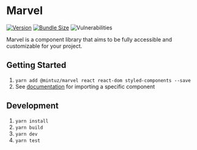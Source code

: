 # Marvel

[![Version](https://img.shields.io/npm/v/@mintuz/marvel)](https://www.npmjs.com/package/@mintuz/marvel)
[![Bundle Size](https://img.shields.io/bundlephobia/minzip/@mintuz/marvel)](https://bundlephobia.com/result?p=@mintuz/marvel)
![Vulnerabilities](https://img.shields.io/snyk/vulnerabilities/npm/@mintuz/marvel)

Marvel is a component library that aims to be fully accessible and customizable for your project.

## Getting Started

1. `yarn add @mintuz/marvel react react-dom styled-components --save`
2. See [documentation](https://marvel.mintuz.com) for importing a specific component

## Development

1. `yarn install`
2. `yarn build`
3. `yarn dev`
4. `yarn test`

